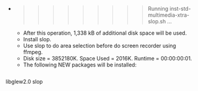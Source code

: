 * >>>>>>>>> Running inst-std-multimedia-xtra-slop.sh ...
  * After this operation, 1,338 kB of additional disk space will be used.
  * Install slop.
  * Use slop to do area selection before do screen recorder using ffmpeg.
  * Disk size = 3852180K. Space Used = 2016K. Runtime = 00:00:00:01.
  * The following NEW packages will be installed:
  ```bash
libglew2.0 slop
  ```
